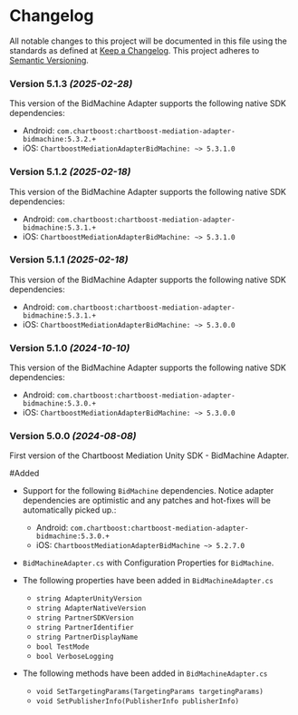 # Changelog
All notable changes to this project will be documented in this file using the standards as defined at [Keep a Changelog](https://keepachangelog.com/en/1.0.0/). This project adheres to [Semantic Versioning](https://semver.org/spec/v2.0.0).

### Version 5.1.3 *(2025-02-28)*
This version of the BidMachine Adapter supports the following native SDK dependencies:
  * Android: `com.chartboost:chartboost-mediation-adapter-bidmachine:5.3.2.+`
  * iOS: `ChartboostMediationAdapterBidMachine: ~> 5.3.1.0`

### Version 5.1.2 *(2025-02-18)*
This version of the BidMachine Adapter supports the following native SDK dependencies:
  * Android: `com.chartboost:chartboost-mediation-adapter-bidmachine:5.3.1.+`
  * iOS: `ChartboostMediationAdapterBidMachine: ~> 5.3.1.0`

### Version 5.1.1 *(2025-02-18)*
This version of the BidMachine Adapter supports the following native SDK dependencies:
  * Android: `com.chartboost:chartboost-mediation-adapter-bidmachine:5.3.1.+`
  * iOS: `ChartboostMediationAdapterBidMachine: ~> 5.3.0.0`

### Version 5.1.0 *(2024-10-10)*
This version of the BidMachine Adapter supports the following native SDK dependencies:
  * Android: `com.chartboost:chartboost-mediation-adapter-bidmachine:5.3.0.+`
  * iOS: `ChartboostMediationAdapterBidMachine: ~> 5.3.0.0`

### Version 5.0.0 *(2024-08-08)*

First version of the Chartboost Mediation Unity SDK - BidMachine Adapter.

#Added
- Support for the following `BidMachine` dependencies. Notice adapter dependencies are optimistic and any patches and hot-fixes will be automatically picked up.:
    * Android: `com.chartboost:chartboost-mediation-adapter-bidmachine:5.3.0.+`
    * iOS: `ChartboostMediationAdapterBidMachine ~> 5.2.7.0`
    
- `BidMachineAdapter.cs` with Configuration Properties for `BidMachine`.
- The following properties have been added in `BidMachineAdapter.cs`
    * `string AdapterUnityVersion`
    * `string AdapterNativeVersion`
    * `string PartnerSDKVersion`
    * `string PartnerIdentifier`
    * `string PartnerDisplayName`
    * `bool TestMode`
    * `bool VerboseLogging`
- The following methods have been added in `BidMachineAdapter.cs`
    * `void SetTargetingParams(TargetingParams targetingParams)`
    * `void SetPublisherInfo(PublisherInfo publisherInfo)`